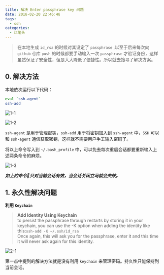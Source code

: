 ```yaml
---
title: 解决 Enter passphrase key 问题
date: 2018-02-20 22:46:48
tags:
  - ssh
categories:
  - 烂笔头
---
```


> 在本地生成 `id_rsa` 的时候对其设定了 `passphrase` ,以至于后来每次向 `github` 仓库 `push` 的时候都要手动输入一次 `passphrase` 才验证身份，这样虽然保证了安全性，但是大大降低了便捷性。所以就去搜寻了解决方案。

<!-- more -->

## 0. 解决方法

本地依次运行以下代码：

```bash
eval `ssh-agent`
ssh-add
```

![1-1]()

![1-2]()

`ssh-agent` 是用于管理密钥，`ssh-add` 用于将密钥加入到 `ssh-agent` 中，`SSH` 可以和 `ssh-agent` 通信获取密钥，这样就不需要用户手工输入密码了。

将以上命令写入到 `~/.bash_profile` 中，可以免去每次重启会话都要重新输入上述两条命令的麻烦。

![1-3]()

***如上的命令只对当前会话有效，当会话关闭立马就会失效。***

## 1. 永久性解决问题

**利用 `Keychain`**

> **Add Identity Using Keychain**<br/> to persist the passphrase through restarts by storing it in your keychain, you can use the -K option when adding the identity like this:`ssh-add -K ~/.ssh/id_rsa`<br/>
Once again, this will ask you for the passphrase, enter it and this time it will never ask again for this identity.

![2-1]()

第一点中提到的解决方法就是没有利用 `keychain` 来管理密码。持久性只能保持到当前会话。






